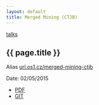 ```yaml
---
layout: default
title: Merged Mining (CTJB)
---
```


[talks](..)

## {{ page.title }}

Alias [url.os1.cz/merged-mining-ctjb](http://url.os1.cz/merged-mining-ctjb)

Date: 02/05/2015

* [PDF](http://drive.ondrejsika.com/talks/2015/merged-mining/Ondrej_Sika__Merged_Mining__slides.pdf)
* [GIT](https://github.com/ondrejsika/merged-mining-slides/tree/ctjb)



